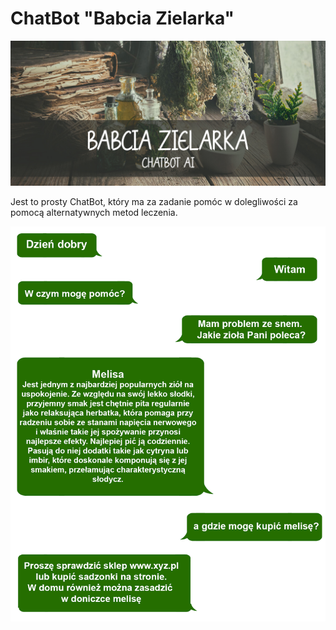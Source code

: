 # ChatBot "Babcia Zielarka"

![tekst alternatywny](https://github.com/PszczeIarz/Chatbot_BabciaZielarka/blob/main/Chatbot%20AI.jpg)

Jest to prosty ChatBot, który ma za zadanie pomóc w dolegliwości za pomocą alternatywnych metod leczenia.


![tekst alternatywny](https://github.com/PszczeIarz/Chatbot_BabciaZielarka/blob/main/Chat.png)
